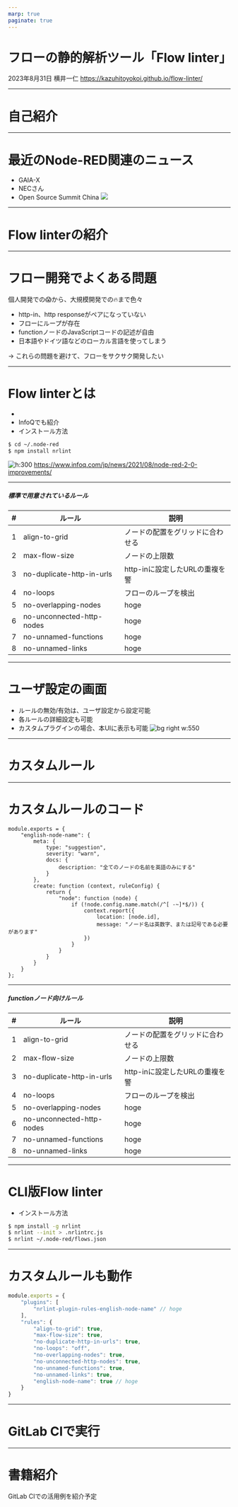 ```yaml
---
marp: true
paginate: true
---
```

# フローの静的解析ツール「Flow linter」
2023年8月31日 横井一仁
https://kazuhitoyokoi.github.io/flow-linter/

---
# 自己紹介

---
# 最近のNode-RED関連のニュース
- GAIA-X
- NECさん
- Open Source Summit China
![](https://pbs.twimg.com/media/F2DN0TbacAAwnk-?format=jpg&name=4096x4096)

---
# Flow linterの紹介

---
# フロー開発でよくある問題
個人開発での😱から、大規模開発での🔥まで色々
- http-in、http responseがペアになっていない
- フローにループが存在
- functionノードのJavaScriptコードの記述が自由
- 日本語やドイツ語などのローカル言語を使ってしまう

-> これらの問題を避けて、フローをサクサク開発したい

---
# Flow linterとは
- 
- InfoQでも紹介
- インストール方法
```bash
$ cd ~/.node-red
$ npm install nrlint
```

![h:300](infoq.png)
https://www.infoq.com/jp/news/2021/08/node-red-2-0-improvements/

---
##### 標準で用意されているルール
| # | ルール                     | 説明 |
| - | ------------------------- | ---- |
| 1 | align-to-grid             | ノードの配置をグリッドに合わせる |
| 2 | max-flow-size             | ノードの上限数 |
| 3 | no-duplicate-http-in-urls | http-inに設定したURLの重複を警 |
| 4 | no-loops                  | フローのループを検出 |
| 5 | no-overlapping-nodes      | hoge |
| 6 | no-unconnected-http-nodes | hoge |
| 7 | no-unnamed-functions      | hoge |
| 8 | no-unnamed-links          | hoge |

---
# ユーザ設定の画面
- ルールの無効/有効は、ユーザ設定から設定可能
- 各ルールの詳細設定も可能
- カスタムプラグインの場合、本UIに表示も可能
![bg right w:550](config.png)

---
# カスタムルール

---
# カスタムルールのコード
```
module.exports = {
    "english-node-name": {
        meta: {
            type: "suggestion",
            severity: "warn",
            docs: {
                description: "全てのノードの名前を英語のみにする"
            }
        },
        create: function (context, ruleConfig) {
            return {
                "node": function (node) {
                    if (!node.config.name.match(/^[ -~]*$/)) {
                        context.report({
                            location: [node.id],
                            message: "ノード名は英数字、または記号である必要があります"
                        })
                    }
                }
            }
        }
    }
};
```
---
##### functionノード向けルール
| # | ルール                     | 説明 |
| - | ------------------------- | ---- |
| 1 | align-to-grid             | ノードの配置をグリッドに合わせる |
| 2 | max-flow-size             | ノードの上限数 |
| 3 | no-duplicate-http-in-urls | http-inに設定したURLの重複を警 |
| 4 | no-loops                  | フローのループを検出 |
| 5 | no-overlapping-nodes      | hoge |
| 6 | no-unconnected-http-nodes | hoge |
| 7 | no-unnamed-functions      | hoge |
| 8 | no-unnamed-links          | hoge |

---
# CLI版Flow linter
- インストール方法
```bash
$ npm install -g nrlint
$ nrlint --init > .nrlintrc.js
$ nrlint ~/.node-red/flows.json
```

---
# カスタムルールも動作
```JavaScript
module.exports = {
    "plugins": [
        "nrlint-plugin-rules-english-node-name" // hoge
    ],
    "rules": {
        "align-to-grid": true,
        "max-flow-size": true,
        "no-duplicate-http-in-urls": true,
        "no-loops": "off",
        "no-overlapping-nodes": true,
        "no-unconnected-http-nodes": true,
        "no-unnamed-functions": true,
        "no-unnamed-links": true,
        "english-node-name": true // hoge
    }
}
```

---
# GitLab CIで実行

---
# 書籍紹介
GitLab CIでの活用例を紹介予定
